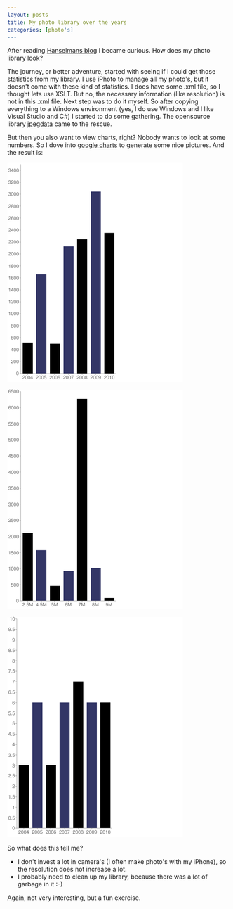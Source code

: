 ```yaml
---
layout: posts
title: My photo library over the years
categories: [photo's]
---
```

After reading [Hanselmans blog][1] I became curious. How does my photo library look?
 
The journey, or better adventure, started with seeing if I could get those statistics from my library. I use iPhoto to manage all my photo's, but it doesn't come with these kind of statistics. I does have some .xml file, so I thought lets use XSLT. But no, the necessary information (like resolution) is not in this .xml file.
Next step was to do it myself. So after copying everything to a Windows environment (yes, I do use Windows and I like Visual Studio and C#) I started to do some gathering. The opensource library [jpegdata][2] came to the rescue.
 
But then you also want to view charts, right? Nobody wants to look at some numbers. So I dove into [google charts][3] to generate some nice pictures. And the result is:
 
![Photo's per year](/images/photosperyear.png)

![Photo's per resolution](/images/photosperresolution.png) 
 
![Average resolution per year](/images/averageresolutionperyear.png)  
 
So what does this tell me? 

+ I don't invest a lot in camera's (I often make photo's with my iPhone), so the resolution does not increase a lot.
+ I probably need to clean up my library, because there was a lot of garbage in it :-)
 
Again, not very interesting, but a fun exercise.

[1]: http://www.hanselman.com/blog/ReviewingADecadeOfDigitalLifeTheSizeAndTheDirectionOfPersonalMedia.aspx
[2]: http://jpegdata.codeplex.com/
[3]: http://code.google.com/apis/chart/